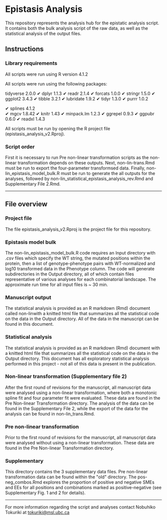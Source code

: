 # Epistasis Analysis

This repository represents the analysis hub for the epistatic analysis script. It contains both the bulk analysis script of the raw data, as well as the statistical analysis of the output files.

## Instructions

### Library requirements

All scripts were run using R version 4.1.2

All scripts were run using the following packages:

tidyverse 2.0.0
✔ dplyr     1.1.3     ✔ readr     2.1.4
✔ forcats   1.0.0     ✔ stringr   1.5.0
✔ ggplot2   3.4.3     ✔ tibble    3.2.1
✔ lubridate 1.9.2     ✔ tidyr     1.3.0
✔ purrr     1.0.2 

✔ splines 4.1.2     
✔ mgcv  1.8.42
✔ knitr 1.43
✔ minpack.lm 1.2.3
✔ ggrepel 0.9.3
✔ ggpubr 0.6.0
✔ readxl 1.4.3

All scripts must be run by opening the R project file (epistasis_analysis_v2.Rproj).

### Script order

First it is necessary to run Pre non-linear transformation scripts as the non-linear transformation depends on these outputs. Next, non-lin-trans.Rmd must be run to export the four-parameter transformsed data. Finally, non-lin_epistasis_model_bulk.R must be run to generate the all outputs for the analyses, followed by non-lin_statistical_epistasis_analysis_rev.Rmd and Supplementary File 2.Rmd.

---

## File overview

### Project file

The file epistasis_analysis_v2.Rproj is the project file for this repository.

### Epistasis model bulk

The non-lin_epistasis_model_bulk.R code requires an Input directory with *.csv* files which specify the WT string, the mutated positions within the protein, then a list of genotype-phenotype pairs with WT-normalized and log10 transformed data in the Phenotype column. The code will generate subdirectories in the Output directory, all of which contain files representative of various analyses for each combinatorial landscape. The approximate run time for all input files is ~ 30 min.

### Manuscript output

The statistical analysis is provided as an R markdown (Rmd) document called non-linwith a knitted html file that summarizes all the statistical code on the data in the Output directory. All of the data in the manuscript can be found in this document.

### Statistical analysis

The statistical analysis is provided as an R markdown (Rmd) document with a knitted html file that summarizes all the statistical code on the data in the Output directory. This document has all exploratory statistical analysis performed in this project - not all of this data is present in the publication.

### Non-linear transformation (Supplementary file 2)

After the first round of revisions for the manuscript, all manuscript data were analysed using a non-linear transformation, where both a monotonic spline fit and four parameter fit were evaluated. These data are found in the Pre Non-linear Transformation directory. The analysis of the data can be found in the Supplementary File 2, while the export of the data for the analysis can be found in non-lin_trans.Rmd.

### Pre non-linear transformation

Prior to the first round of revisions for the manuscript, all manuscript data were analysed without using a non-linear transformation. These data are found in the Pre Non-linear Transformation directory.

### Supplementary

This directory contains the 3 supplementary data files. Pre non-linear transformation data can be found within the "old" directory. The pos-neg_combos.Rmd explores the proportion of positive and negative SMEs and EEs for all positions and combinations marked as positive-negative (see Supplementary Fig. 1 and 2 for details).

---

For more information regarding the script and analyses contact Nobuhiko Tokuriki at tokuriki@msl.ubc.ca
